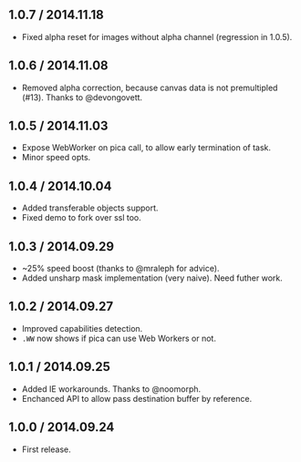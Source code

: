 1.0.7 / 2014.11.18
------------------

- Fixed alpha reset for images without alpha channel (regression in 1.0.5).


1.0.6 / 2014.11.08
------------------

- Removed alpha correction, because canvas data is not premultipled (#13).
  Thanks to @devongovett.


1.0.5 / 2014.11.03
------------------

- Expose WebWorker on pica call, to allow early termination of task.
- Minor speed opts.


1.0.4 / 2014.10.04
------------------

- Added transferable objects support.
- Fixed demo to fork over ssl too.


1.0.3 / 2014.09.29
------------------

- ~25% speed boost (thanks to @mraleph for advice).
- Added unsharp mask implementation (very naive). Need futher work.


1.0.2 / 2014.09.27
------------------

- Improved capabilities detection.
- `.WW` now shows if pica can use Web Workers or not.


1.0.1 / 2014.09.25
------------------

- Added IE workarounds. Thanks to @noomorph.
- Enchanced API to allow pass destination buffer by reference.


1.0.0 / 2014.09.24
------------------

- First release.
